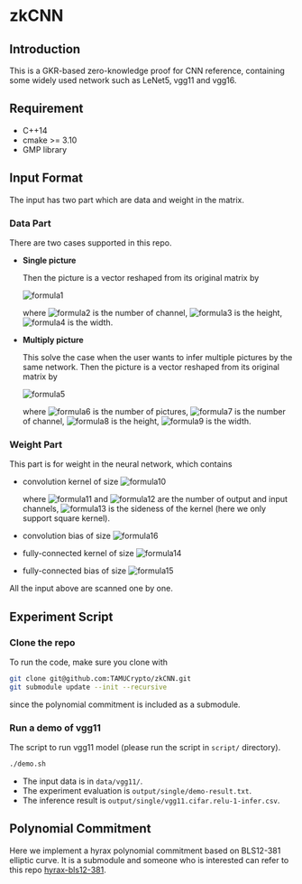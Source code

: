 # zkCNN

## Introduction

This is a GKR-based zero-knowledge proof for CNN reference, containing some widely used network such as LeNet5, vgg11 and vgg16.



## Requirement

- C++14
- cmake >= 3.10
- GMP library



## Input Format

The input has two part which are data and weight in the matrix.

### Data Part

There are two cases supported in this repo.

- **Single picture**

  Then the picture is a vector reshaped from its original matrix by
  
  ![formula1](https://render.githubusercontent.com/render/math?math=ch_{in}%20%5Ccdot%20h\times%20w)
  
  where ![formula2](https://render.githubusercontent.com/render/math?math=ch_{in}) is the number of channel, ![formula3](https://render.githubusercontent.com/render/math?math=h) is the height, ![formula4](https://render.githubusercontent.com/render/math?math=w) is the width.

  

- **Multiply picture**

  This solve the case when the user wants to infer multiple pictures by the same network. Then the picture is a vector reshaped from its original matrix by
  
  ![formula5](https://render.githubusercontent.com/render/math?math=n_{pic}%20\times%20ch_{in}%20\times%20h%20\times%20w)
  
  where ![formula6](https://render.githubusercontent.com/render/math?math=n_{pic}) is the number of pictures, ![formula7](https://render.githubusercontent.com/render/math?math=ch_{in}) is the number of channel, ![formula8](https://render.githubusercontent.com/render/math?math=h) is the height, ![formula9](https://render.githubusercontent.com/render/math?math=w) is the width.

### Weight Part

This part is for weight in the neural network, which contains

- convolution kernel of size ![formula10](https://render.githubusercontent.com/render/math?math=ch_{out}%20\times%20ch_{in}%20\times%20m%20\times%20m)

  where ![formula11](https://render.githubusercontent.com/render/math?math=ch_{out}) and ![formula12](https://render.githubusercontent.com/render/math?math=ch_{in}) are the number of output and input channels, ![formula13](https://render.githubusercontent.com/render/math?math=m) is the sideness of the kernel (here we only support square kernel).

- convolution bias of size ![formula16](https://render.githubusercontent.com/render/math?math=ch_{out})

- fully-connected kernel of size ![formula14](https://render.githubusercontent.com/render/math?math=ch_{in}\times%20ch_{out})


- fully-connected bias of size ![formula15](https://render.githubusercontent.com/render/math?math=ch_{out})


All the input above are scanned one by one.

## Experiment Script
### Clone the repo
To run the code, make sure you clone with
``` bash
git clone git@github.com:TAMUCrypto/zkCNN.git
git submodule update --init --recursive
```
since the polynomial commitment is included as a submodule.

### Run a demo of vgg11
The script to run vgg11 model (please run the script in ``script/`` directory).
``` bash
./demo.sh
```

- The input data is in ``data/vgg11/``.
- The experiment evaluation is ``output/single/demo-result.txt``.
- The inference result is ``output/single/vgg11.cifar.relu-1-infer.csv``.

## Polynomial Commitment

Here we implement a hyrax polynomial commitment based on BLS12-381 elliptic curve. It is a submodule and someone who is interested can refer to this repo [hyrax-bls12-381](https://github.com/TAMUCrypto/hyrax-bls12-381).

